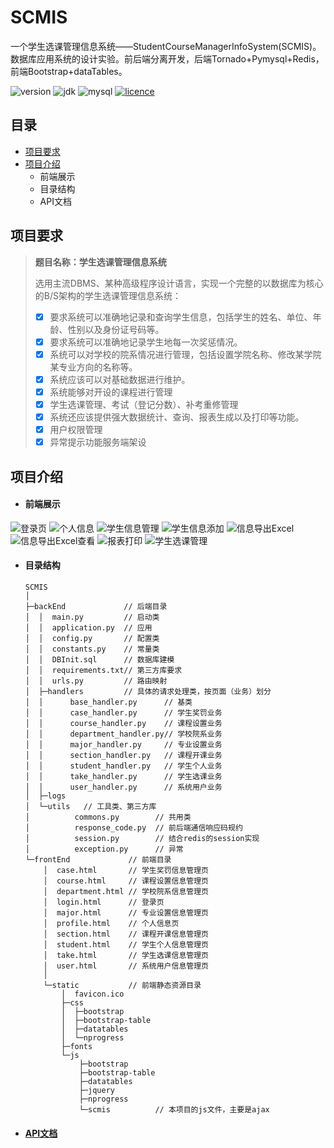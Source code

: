 # SCMIS

一个学生选课管理信息系统——StudentCourseManagerInfoSystem(SCMIS)。数据库应用系统的设计实验。前后端分离开发，后端Tornado+Pymysql+Redis，前端Bootstrap+dataTables。

 ![version](https://img.shields.io/badge/version-v1.0-blue.svg)  ![jdk](https://img.shields.io/badge/python-3.6.5-green.svg) ![mysql](https://img.shields.io/badge/mysql-v5.7-brightgreen.svg) [![licence](https://img.shields.io/badge/licence-Apache2.0-blue.svg)](https://opensource.org/licenses/Apache-2.0) 

## 目录

* [项目要求](#项目要求)
* [项目介绍](#项目介绍)
  * 前端展示
  * 目录结构
  * API文档

## 项目要求

> **题目名称：学生选课管理信息系统**  
>
> 选用主流DBMS、某种高级程序设计语言，实现一个完整的以数据库为核心的B/S架构的学生选课管理信息系统：
> - [x] 要求系统可以准确地记录和查询学生信息，包括学生的姓名、单位、年龄、性别以及身份证号码等。
> - [x] 要求系统可以准确地记录学生地每一次奖惩情况。
> - [x] 系统可以对学校的院系情况进行管理，包括设置学院名称、修改某学院某专业方向的名称等。
> - [x] 系统应该可以对基础数据进行维护。
> - [x] 系统能够对开设的课程进行管理
> - [x] 学生选课管理、考试（登记分数）、补考重修管理 
> - [x] 系统还应该提供强大数据统计、查询、报表生成以及打印等功能。
> - [x] 用户权限管理
> - [x] 异常提示功能服务端架设

## 项目介绍

* #### 前端展示

![登录页](pic/1.png)
![个人信息](pic/2.png)
![学生信息管理](pic/3.png)
![学生信息添加](pic/4.png)
![信息导出Excel](pic/5.png)
![信息导出Excel查看](pic/6.png)
![报表打印](pic/7.png)
![学生选课管理](pic/8.png)


* #### 目录结构

  ```
  SCMIS
  │
  ├─backEnd             // 后端目录
  │  │  main.py         // 启动类
  │  │  application.py  // 应用
  │  │  config.py       // 配置类
  │  │  constants.py    // 常量类
  │  │  DBInit.sql      // 数据库建模
  │  │  requirements.txt// 第三方库要求
  │  │  urls.py         // 路由映射
  │  ├─handlers         // 具体的请求处理类，按页面（业务）划分
  │  │      base_handler.py      // 基类
  │  │      case_handler.py      // 学生奖罚业务
  │  │      course_handler.py    // 课程设置业务
  │  │      department_handler.py// 学校院系业务
  │  │      major_handler.py     // 专业设置业务
  │  │      section_handler.py   // 课程开课业务
  │  │      student_handler.py   // 学生个人业务
  │  │      take_handler.py      // 学生选课业务
  │  │      user_handler.py      // 系统用户业务
  │  ├─logs
  │  └─utils   // 工具类、第三方库
  │          commons.py        // 共用类
  │          response_code.py  // 前后端通信响应码规约
  │          session.py        // 结合redis的session实现
  │          exception.py      // 异常
  └─frontEnd             // 前端目录
      │  case.html       // 学生奖罚信息管理页
      │  course.html     // 课程设置信息管理页
      │  department.html // 学校院系信息管理页
      │  login.html      // 登录页
      │  major.html      // 专业设置信息管理页
      │  profile.html    // 个人信息页
      │  section.html    // 课程开课信息管理页
      │  student.html    // 学生个人信息管理页
      │  take.html       // 学生选课信息管理页
      │  user.html       // 系统用户信息管理页
      │ 
      └─static           // 前端静态资源目录
          │  favicon.ico
          ├─css
          │  ├─bootstrap
          │  ├─bootstrap-table
          │  ├─datatables
          │  └─nprogress
          ├─fonts
          └─js
              ├─bootstrap
              ├─bootstrap-table
              ├─datatables
              ├─jquery
              ├─nprogress
              └─scmis          // 本项目的js文件，主要是ajax
  ```

* #### [API文档](/api_doc.md)
